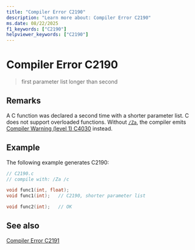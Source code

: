 ```yaml
---
title: "Compiler Error C2190"
description: "Learn more about: Compiler Error C2190"
ms.date: 08/22/2025
f1_keywords: ["C2190"]
helpviewer_keywords: ["C2190"]
---
```

# Compiler Error C2190

> first parameter list longer than second

## Remarks

A C function was declared a second time with a shorter parameter list. C does not support overloaded functions. Without [`/Za`](../../build/reference/za-ze-disable-language-extensions.md), the compiler emits [Compiler Warning (level 1) C4030](../compiler-warnings/compiler-warning-level-1-c4030.md) instead.

## Example

The following example generates C2190:

```c
// C2190.c
// compile with: /Za /c

void func1(int, float);
void func1(int);   // C2190, shorter parameter list

void func2(int);   // OK
```

## See also

[Compiler Error C2191](compiler-error-c2191.md)

